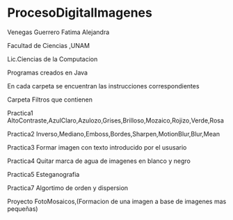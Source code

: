 # ProcesoDigitalImagenes
Venegas Guerrero Fatima Alejandra

Facultad de Ciencias ,UNAM

Lic.Ciencias de la Computacion

Programas creados en Java

En cada carpeta se encuentran las instrucciones correspondientes

Carpeta        Filtros que contienen

Practica1      AltoContraste,AzulClaro,Azulozo,Grises,Brilloso,Mozaico,Rojizo,Verde,Rosa

Practica2      Inverso,Mediano,Emboss,Bordes,Sharpen,MotionBlur,Blur,Mean

Practica3      Formar imagen con texto introducido por el ususario

Practica4      Quitar marca de agua de imagenes en blanco y negro

Practica5      Esteganografia

Practica7      Algortimo de orden y dispersion

Proyecto       FotoMosaicos,(Formacion de una imagen a base de imagenes mas pequeñas)
